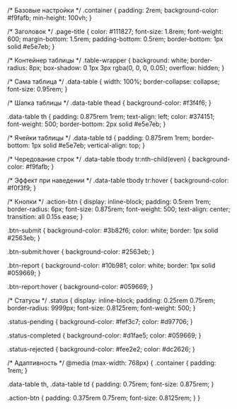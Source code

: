 /* Базовые настройки */
.container {
  padding: 2rem;
  background-color: #f9fafb;
  min-height: 100vh;
}

/* Заголовок */
.page-title {
  color: #111827;
  font-size: 1.8rem;
  font-weight: 600;
  margin-bottom: 1.5rem;
  padding-bottom: 0.5rem;
  border-bottom: 1px solid #e5e7eb;
}

/* Контейнер таблицы */
.table-wrapper {
  background: white;
  border-radius: 8px;
  box-shadow: 0 1px 3px rgba(0, 0, 0, 0.05);
  overflow: hidden;
}

/* Сама таблица */
.data-table {
  width: 100%;
  border-collapse: collapse;
  font-size: 0.95rem;
}

/* Шапка таблицы */
.data-table thead {
  background-color: #f3f4f6;
}

.data-table th {
  padding: 0.875rem 1rem;
  text-align: left;
  color: #374151;
  font-weight: 500;
  border-bottom: 2px solid #e5e7eb;
}

/* Ячейки таблицы */
.data-table td {
  padding: 0.875rem 1rem;
  border-bottom: 1px solid #e5e7eb;
  vertical-align: top;
}

/* Чередование строк */
.data-table tbody tr:nth-child(even) {
  background-color: #f9fafb;
}

/* Эффект при наведении */
.data-table tbody tr:hover {
  background-color: #f0f3f9;
}

/* Кнопки */
.action-btn {
  display: inline-block;
  padding: 0.5rem 1rem;
  border-radius: 6px;
  font-size: 0.875rem;
  font-weight: 500;
  text-align: center;
  transition: all 0.15s ease;
}

.btn-submit {
  background-color: #3b82f6;
  color: white;
  border: 1px solid #2563eb;
}

.btn-submit:hover {
  background-color: #2563eb;
}

.btn-report {
  background-color: #10b981;
  color: white;
  border: 1px solid #059669;
}

.btn-report:hover {
  background-color: #059669;
}

/* Статусы */
.status {
  display: inline-block;
  padding: 0.25rem 0.75rem;
  border-radius: 9999px;
  font-size: 0.8125rem;
  font-weight: 500;
}

.status-pending {
  background-color: #fef3c7;
  color: #d97706;
}

.status-completed {
  background-color: #d1fae5;
  color: #059669;
}

.status-rejected {
  background-color: #fee2e2;
  color: #dc2626;
}

/* Адаптивность */
@media (max-width: 768px) {
  .container {
    padding: 1rem;
  }
  
  .data-table th,
  .data-table td {
    padding: 0.75rem;
    font-size: 0.875rem;
  }
  
  .action-btn {
    padding: 0.375rem 0.75rem;
    font-size: 0.8125rem;
  }
}
